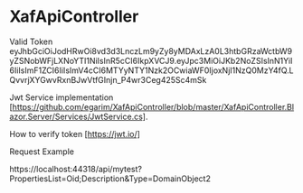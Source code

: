 # XafApiController


Valid Token
eyJhbGciOiJodHRwOi8vd3d3LnczLm9yZy8yMDAxLzA0L3htbGRzaWctbW9yZSNobWFjLXNoYTI1NiIsInR5cCI6IkpXVCJ9.eyJpc3MiOiJKb2NoZSIsInN1YiI6IiIsImF1ZCI6IiIsImV4cCI6MTYyNTY1Nzk2OCwiaWF0IjoxNjI1NzQ0MzY4fQ.LQvvrjXYGwvRxnBJwVtfGInjn_P4wr3Ceg425Sc4mSk

Jwt Service implementation
[https://github.com/egarim/XafApiController/blob/master/XafApiController.Blazor.Server/Services/JwtService.cs].

How to verify token
[https://jwt.io/]

Request Example

https://localhost:44318/api/mytest?PropertiesList=Oid;Description&Type=DomainObject2
